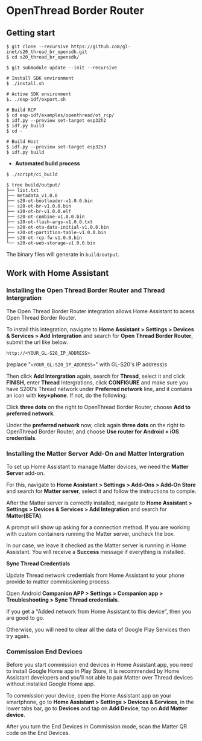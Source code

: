 # OpenThread Border Router

## Getting start

```
$ git clone --recursive https://github.com/gl-inet/s20_thread_br_opensdk.git
$ cd s20_thread_br_opensdk/

$ git submodule update --init --recursive

# Install SDK environment
$ ./install.sh

# Active SDK environment
$. ./esp-idf/export.sh

# Build RCP
$ cd esp-idf/examples/openthread/ot_rcp/
$ idf.py --preview set-target esp32h2
$ idf.py build
$ cd -

# Build Host
$ idf.py --preview set-target esp32s3
$ idf.py build
```

- **Automated build process**

```
$ ./script/ci_build

$ tree build/output/
├── list.txt
├── metadata_v1.0.0
├── s20-ot-bootloader-v1.0.0.bin
├── s20-ot-br-v1.0.0.bin
├── s20-ot-br-v1.0.0.elf
├── s20-ot-combine-v1.0.0.bin
├── s20-ot-flash-args-v1.0.0.txt
├── s20-ot-ota-data-initial-v1.0.0.bin
├── s20-ot-partition-table-v1.0.0.bin
├── s20-ot-rcp-fw-v1.0.0.bin
└── s20-ot-web-storage-v1.0.0.bin
```

The binary files will generate in `build/output`.

## Work with Home Assistant

### Installing the Open Thread Border Router and Thread Intergration

The Open Thread Border Router integration allows Home Assistant to acess Open Thread Border Router.

To install this integration, navigate to **Home Assistant > Settings > Devices & Services > Add Intergration** and search for **Open Thread Border Router**, submit the url like below.

`http://<YOUR_GL-S20_IP_ADDRESS>`

(replace "`<YOUR_GL-S20_IP_ADDRESS>`" with GL-S20's IP address)s

Then click **Add Intergration** again, search for **Thread**, select it and click **FINISH**, enter **Thread** Intergrations, click **CONFIGURE** and make sure you have S200‘s Thread network under **Preferred network** line, and it contains an icon with **key+phone**. If not, do the following:

Click **three dots** on the right to OpenThread Border Router, choose **Add to preferred network**.

Under the **preferred network** now, click again **three dots** on the right to OpenThread Border Router, and choose **Use router for Android + iOS credentials**.

### Installing the Matter Server Add-On and Matter Intergration

To set up Home Assistant to manage Matter devices, we need the **Matter Server** add-on.

For this, navigate to **Home Assistant > Settings > Add-Ons > Add-On Store** and search for **Matter server**, select it and follow the instructions to comple.

After the Matter server is correctly installed, navigate to **Home Assistant >** **Settings > Devices & Services > Add Integration** and search for **Matter(BETA)**.

A prompt will show up asking for a connection method. If you are working with custom containers running the Matter server, uncheck the box.

In our case, we leave it checked as the Matter server is running in Home Assistant. You will receive a **Success** message if everything is installed.

**Sync Thread Credentials**

Update Thread network credentials from Home Assistant to your phone provide to matter commissioning process.

Open Android **Companion APP > Settings > Companion app > Troubleshooting > Sync Thread credentials**.

If you get a "Added network from Home Assistant to this device", then you are good to go.

Otherwise, you will need to clear all the data of Google Play Services then try again.

### Commission End Devices

Before you start commission end devices in Home Assistant app, you need to install Google Home app in Play Store, it is recommended by Home Assistant developers and you'll not able to pair Matter over Thread devices without installed Google Home app.

To commission your device, open the Home Assistant app on your smartphone, go to **Home Assistant > Settings > Devices & Services**, in the lower tabs bar, go to **Devices** and tap on **Add Device**, tap on **Add Matter device**.

After you turn the End Devices in Commission mode, scan the Matter QR code on the End Devices.
